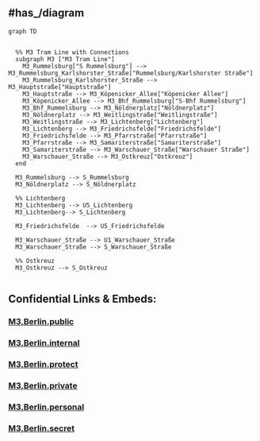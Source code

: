 

## #has_/diagram  

```mermaid
graph TD


  %% M3 Tram Line with Connections
  subgraph M3 ["M3 Tram Line"]
    M3_Rummelsburg["S Rummelsburg"] --> M3_Rummelsburg_Karlshorster_Straße["Rummelsburg/Karlshorster Straße"]
    M3_Rummelsburg_Karlshorster_Straße --> M3_Hauptstraße["Hauptstraße"]
    M3_Hauptstraße --> M3_Köpenicker_Allee["Köpenicker Allee"]
    M3_Köpenicker_Allee --> M3_Bhf_Rummelsburg["S-Bhf Rummelsburg"]
    M3_Bhf_Rummelsburg --> M3_Nöldnerplatz["Nöldnerplatz"]
    M3_Nöldnerplatz --> M3_Weitlingstraße["Weitlingstraße"]
    M3_Weitlingstraße --> M3_Lichtenberg["Lichtenberg"]
    M3_Lichtenberg --> M3_Friedrichsfelde["Friedrichsfelde"]
    M3_Friedrichsfelde --> M3_Pfarrstraße["Pfarrstraße"]
    M3_Pfarrstraße --> M3_Samariterstraße["Samariterstraße"]
    M3_Samariterstraße --> M3_Warschauer_Straße["Warschauer Straße"]
    M3_Warschauer_Straße --> M3_Ostkreuz["Ostkreuz"]
  end

  M3_Rummelsburg --> S_Rummelsburg
  M3_Nöldnerplatz --> S_Nöldnerplatz

  %% Lichtenberg
  M3_Lichtenberg --> U5_Lichtenberg
  M3_Lichtenberg--> S_Lichtenberg

  M3_Friedrichsfelde  --> U5_Friedrichsfelde

  M3_Warschauer_Straße --> U1_Warschauer_Straße
  M3_Warschauer_Straße --> S_Warschauer_Straße

  %% Ostkreuz
  M3_Ostkreuz --> S_Ostkreuz


```




## Confidential Links & Embeds: 

### [M3,Berlin.public](/_public/\Earth\Continent\Europe\Europe~Central\Germany\Germany~West\State~Berlin\cities~Berlin\cities~Berlin\Berlin-city\Tram,BerlinM3,Berlin.public.md) 

### [M3,Berlin.internal](/_internal/\Earth\Continent\Europe\Europe~Central\Germany\Germany~West\State~Berlin\cities~Berlin\cities~Berlin\Berlin-city\Tram,BerlinM3,Berlin.internal.md) 

### [M3,Berlin.protect](/_protect/\Earth\Continent\Europe\Europe~Central\Germany\Germany~West\State~Berlin\cities~Berlin\cities~Berlin\Berlin-city\Tram,BerlinM3,Berlin.protect.md) 

### [M3,Berlin.private](/_private/\Earth\Continent\Europe\Europe~Central\Germany\Germany~West\State~Berlin\cities~Berlin\cities~Berlin\Berlin-city\Tram,BerlinM3,Berlin.private.md) 

### [M3,Berlin.personal](/_personal/\Earth\Continent\Europe\Europe~Central\Germany\Germany~West\State~Berlin\cities~Berlin\cities~Berlin\Berlin-city\Tram,BerlinM3,Berlin.personal.md) 

### [M3,Berlin.secret](/_secret/\Earth\Continent\Europe\Europe~Central\Germany\Germany~West\State~Berlin\cities~Berlin\cities~Berlin\Berlin-city\Tram,BerlinM3,Berlin.secret.md)

